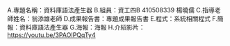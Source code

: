  A.專題名稱：資料庫語法產生器
  B.組員：資工四B 410508339 楊曉儒
  C.指導老師姓名：翁添雄老師
  D.成果報告書：專題成果報告書
  E.程式：系統相關程式
  F.簡報：資料庫語法產生器
  G.海報：海報
  H.介紹影片：https://youtu.be/3PAOIPQqTy4